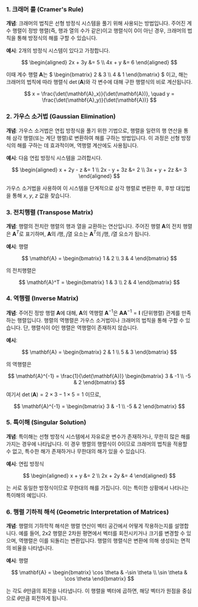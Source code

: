 ### 1. **크래머 룰 (Cramer's Rule)**

**개념**: 크래머의 법칙은 선형 방정식 시스템을 풀기 위해 사용되는 방법입니다. 주어진 계수 행렬이 정방 행렬(즉, 행과 열의 수가 같은)이고 행렬식이 0이 아닌 경우, 크래머의 법칙을 통해 방정식의 해를 구할 수 있습니다.

**예시**:
2개의 방정식 시스템이 있다고 가정합니다.

$$
\begin{aligned}
2x + 3y &= 5 \\
4x + y &= 6
\end{aligned}
$$

이때 계수 행렬 $\mathbf{A}$는
$`
\begin{bmatrix} 2 & 3 \\ 4 & 1 \end{bmatrix}
`$
이고, 해는 크래머의 법칙에 따라 행렬식 $\det(\mathbf{A})$와 각 변수에 대해 구한 행렬식의 비로 계산됩니다.

$$
x = \frac{\det(\mathbf{A}_x)}{\det(\mathbf{A})}, \quad y = \frac{\det(\mathbf{A}_y)}{\det(\mathbf{A})}
$$

### 2. **가우스 소거법 (Gaussian Elimination)**

**개념**: 가우스 소거법은 연립 방정식을 풀기 위한 기법으로, 행렬을 일련의 행 연산을 통해 삼각 행렬(또는 계단 행렬)로 변환하여 해를 구하는 방법입니다. 이 과정은 선형 방정식의 해를 구하는 데 효과적이며, 역행렬 계산에도 사용됩니다.

**예시**: 다음 연립 방정식 시스템을 고려합시다.

$$
\begin{aligned}
x + 2y - z &= 1 \\
2x - y + 3z &= 2 \\
3x + y + 2z &= 3
\end{aligned}
$$

가우스 소거법을 사용하여 이 시스템을 단계적으로 삼각 행렬로 변환한 후, 후방 대입법을 통해 $x$, $y$, $z$ 값을 찾습니다.

### 3. **전치행렬 (Transpose Matrix)**

**개념**: 행렬의 전치란 행렬의 행과 열을 교환하는 연산입니다. 주어진 행렬 $\mathbf{A}$의 전치 행렬은 $\mathbf{A}^T$로 표기하며, $\mathbf{A}$의 $i$행, $j$열 요소는 $\mathbf{A}^T$의 $j$행, $i$열 요소가 됩니다.

**예시**: 행렬 

$$
\mathbf{A} = \begin{bmatrix} 1 & 2 \\
3 & 4 \end{bmatrix}
$$

의 전치행렬은

$$
\mathbf{A}^T = \begin{bmatrix} 1 & 3 \\
2 & 4 \end{bmatrix}
$$

### 4. **역행렬 (Inverse Matrix)**

**개념**: 주어진 정방 행렬 $\mathbf{A}$에 대해, $\mathbf{A}$의 역행렬 $\mathbf{A}^{-1}$은 $\mathbf{A} \mathbf{A}^{-1} = \mathbf{I}$ (단위행렬) 관계를 만족하는 행렬입니다. 행렬의 역행렬은 가우스 소거법이나 크래머의 법칙을 통해 구할 수 있습니다. 단, 행렬식이 0인 행렬은 역행렬이 존재하지 않습니다.

**예시**:  

$$
\mathbf{A} = \begin{bmatrix} 2 & 1 \\ 5 & 3 \end{bmatrix}
$$

의 역행렬은  

$$
\mathbf{A}^{-1} = \frac{1}{\det(\mathbf{A})} \begin{bmatrix} 3 & -1 \\ -5 & 2 \end{bmatrix}
$$

여기서 $\det(\mathbf{A}) = 2 \times 3 - 1 \times 5 = 1$ 이므로,

$$
\mathbf{A}^{-1} = \begin{bmatrix} 3 & -1 \\ -5 & 2 \end{bmatrix}
$$

### 5. **특이해 (Singular Solution)**

**개념**: 특이해는 선형 방정식 시스템에서 자유로운 변수가 존재하거나, 무한히 많은 해를 가지는 경우에 나타납니다. 이 경우 행렬의 행렬식이 0이므로 크래머의 법칙을 적용할 수 없고, 특수한 해가 존재하거나 무한대의 해가 있을 수 있습니다.

**예시**:
연립 방정식

$$
\begin{aligned}
x + y &= 2 \\
2x + 2y &= 4
\end{aligned}
$$

는 서로 동일한 방정식이므로 무한대의 해를 가집니다. 이는 특이한 상황에서 나타나는 특이해의 예입니다.  

### 6. **행렬 기하적 해석 (Geometric Interpretation of Matrices)**

**개념**: 행렬의 기하학적 해석은 행렬 연산이 벡터 공간에서 어떻게 작용하는지를 설명합니다. 예를 들어, 2x2 행렬은 2차원 평면에서 벡터를 회전시키거나 크기를 변경할 수 있으며, 역행렬은 이를 되돌리는 변환입니다. 행렬의 행렬식은 변환에 의해 생성되는 면적의 비율을 나타냅니다.

**예시**:
행렬 

$$
\mathbf{A} = \begin{bmatrix} \cos \theta & -\sin \theta \\
\sin \theta & \cos \theta \end{bmatrix}
$$ 

는 각도 $\theta$만큼의 회전을 나타냅니다. 이 행렬을 벡터에 곱하면, 해당 벡터가 원점을 중심으로 $\theta$만큼 회전하게 됩니다.
